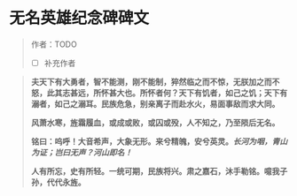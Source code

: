 # 无名英雄纪念碑碑文

> 作者：TODO
>
> - [ ] 补充作者

> **夫天下有大勇者，智不能测，刚不能制，猝然临之而不惊，无朕加之而不怒，此其志甚远，所怀甚大也。所怀者何？天下有饥者，如己之饥；天下有溺者，如己之溺耳。民族危急，别亲离子而赴水火，易面事敌而求大同。**
>
> **风萧水寒，旌霜履血，或成或败，或囚或殁，人不知之，乃至陨后无名。**
>
> **铭曰：呜呼！大音希声，大象无形。来兮精魄，安兮英灵。*长河为咽，青山为证；岂曰无声？河山即名！***
>
> **人有所忘，史有所轻。一统可期，民族将兴。肃之嘉石，沐手勒铭。噫我子孙，代代永旌。**
